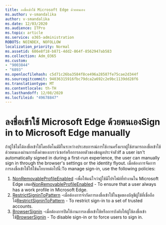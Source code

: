 ```yaml
---
title: ลงชื่อเข้าใช้ Microsoft Edge ด้วยตนเอง
ms.author: v-smandalika
author: v-smandalika
ms.date: 12/03/2020
ms.audience: ITPro
ms.topic: article
ms.service: o365-administration
ROBOTS: NOINDEX, NOFOLLOW
localization_priority: Normal
ms.assetid: 686e8f18-b871-4dd2-864f-8562947ab583
ms.collection: Adm_O365
ms.custom:
- "9003844"
- "6893"
ms.openlocfilehash: c5d71c26ba3584f8ce496a28587fe75cae2d344f
ms.sourcegitcommit: 94036315916fbc79dca2a692c2e9bc1139dd28f6
ms.translationtype: MT
ms.contentlocale: th-TH
ms.lasthandoff: 12/08/2020
ms.locfileid: "49678847"
---
```

# <a name="sign-in-to-microsoft-edge-manually"></a><span data-ttu-id="b5d8e-102">ลงชื่อเข้าใช้ Microsoft Edge ด้วยตนเอง</span><span class="sxs-lookup"><span data-stu-id="b5d8e-102">Sign in to Microsoft Edge manually</span></span>

<span data-ttu-id="b5d8e-103">ถ้าผู้ใช้ไม่ได้ลงชื่อเข้าใช้โดยอัตโนมัติในระหว่างประสบการณ์การใช้งานครั้งแรกผู้ใช้สามารถลงชื่อเข้าใช้ด้วยตนเองผ่านการตั้งค่าของเบราว์เซอร์หรือการลอยตัวของข้อมูลประจำตัว</span><span class="sxs-lookup"><span data-stu-id="b5d8e-103">If a user isn't automatically signed in during a first-run experience, the user can manually sign in through the browser's settings or the identity flyout.</span></span> <span data-ttu-id="b5d8e-104">เมื่อต้องการจัดการการลงชื่อเข้าใช้ให้ใช้นโยบายต่อไปนี้:</span><span class="sxs-lookup"><span data-stu-id="b5d8e-104">To manage sign-in, use the following policies:</span></span>

1. <span data-ttu-id="b5d8e-105">[NonRemovableProfileEnabled](https://docs.microsoft.com/deployedge/microsoft-edge-policies#nonremovableprofileenabled) -เพื่อให้แน่ใจว่าผู้ใช้มีโปรไฟล์ที่ทำงานใน Microsoft Edge เสมอ</span><span class="sxs-lookup"><span data-stu-id="b5d8e-105">[NonRemovableProfileEnabled](https://docs.microsoft.com/deployedge/microsoft-edge-policies#nonremovableprofileenabled) - To ensure that a user always has a work profile in Microsoft Edge.</span></span>
2. <span data-ttu-id="b5d8e-106">[RestrictSigninToPattern](https://docs.microsoft.com/deployedge/microsoft-edge-policies#restrictsignintopattern) -เมื่อต้องการจำกัดการลงชื่อเข้าใช้ในชุดของบัญชีผู้ใช้ที่เชื่อถือได้</span><span class="sxs-lookup"><span data-stu-id="b5d8e-106">[RestrictSigninToPattern](https://docs.microsoft.com/deployedge/microsoft-edge-policies#restrictsignintopattern) - To restrict sign-in to a set of trusted accounts.</span></span>
3. <span data-ttu-id="b5d8e-107">[BrowserSignin](https://docs.microsoft.com/deployedge/microsoft-edge-policies#browsersignin) -เมื่อต้องการปิดใช้งานการลงชื่อเข้าใช้หรือการบังคับให้ผู้ใช้ลงชื่อเข้าใช้</span><span class="sxs-lookup"><span data-stu-id="b5d8e-107">[BrowserSignin](https://docs.microsoft.com/deployedge/microsoft-edge-policies#browsersignin) - To disable sign-in or to force users to sign in.</span></span>

